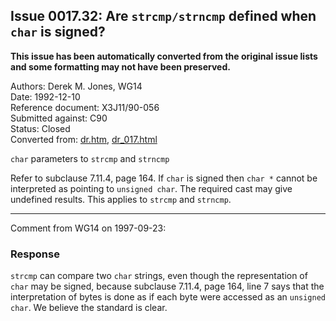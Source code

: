 ## Issue 0017.32: Are `strcmp/strncmp` defined when `char` is signed?

**This issue has been automatically converted from the original issue lists and some formatting may not have been preserved.**

Authors: Derek M. Jones, WG14  
Date: 1992-12-10  
Reference document: X3J11/90-056  
Submitted against: C90  
Status: Closed  
Converted from: [dr.htm](https://www.open-std.org/jtc1/sc22/wg14/www/docs/dr.htm), [dr_017.html](https://www.open-std.org/jtc1/sc22/wg14/www/docs/dr_017.html)

`char` parameters to `strcmp` and `strncmp`

Refer to subclause 7.11.4, page 164\. If `char` is signed then `char *` cannot
be interpreted as pointing to `unsigned char`. The required cast may give
undefined results. This applies to `strcmp` and `strncmp`.

---

Comment from WG14 on 1997-09-23:

### Response

`strcmp` can compare two `char` strings, even though the representation of
`char` may be signed, because subclause 7.11.4, page 164, line 7 says that the
interpretation of bytes is done as if each byte were accessed as an `unsigned
char`. We believe the standard is clear.
